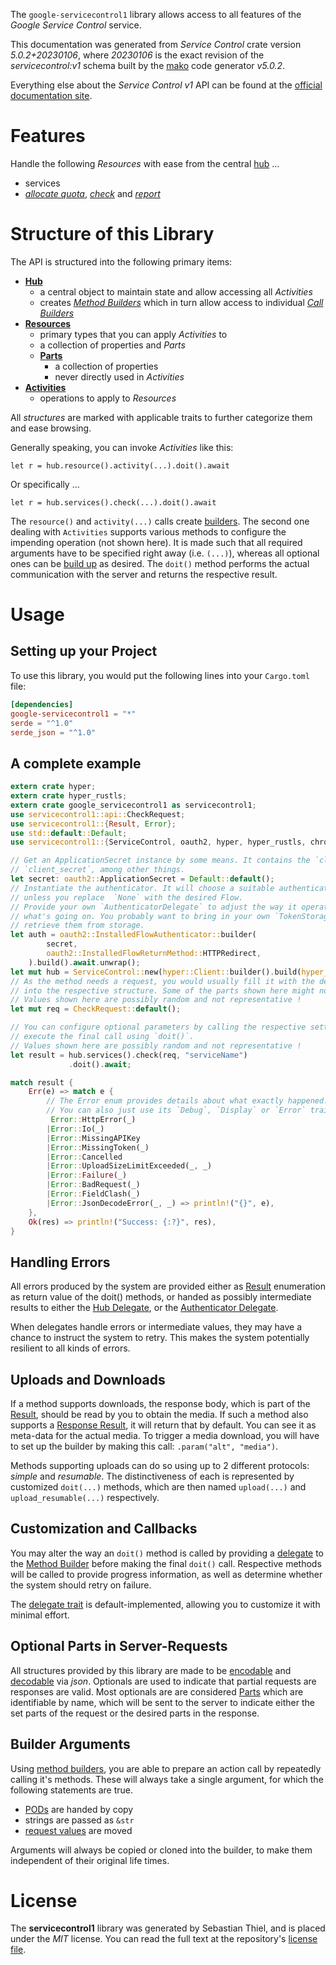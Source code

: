 <!---
DO NOT EDIT !
This file was generated automatically from 'src/generator/templates/api/README.md.mako'
DO NOT EDIT !
-->
The `google-servicecontrol1` library allows access to all features of the *Google Service Control* service.

This documentation was generated from *Service Control* crate version *5.0.2+20230106*, where *20230106* is the exact revision of the *servicecontrol:v1* schema built by the [mako](http://www.makotemplates.org/) code generator *v5.0.2*.

Everything else about the *Service Control* *v1* API can be found at the
[official documentation site](https://cloud.google.com/service-control/).
# Features

Handle the following *Resources* with ease from the central [hub](https://docs.rs/google-servicecontrol1/5.0.2+20230106/google_servicecontrol1/ServiceControl) ... 

* services
 * [*allocate quota*](https://docs.rs/google-servicecontrol1/5.0.2+20230106/google_servicecontrol1/api::ServiceAllocateQuotaCall), [*check*](https://docs.rs/google-servicecontrol1/5.0.2+20230106/google_servicecontrol1/api::ServiceCheckCall) and [*report*](https://docs.rs/google-servicecontrol1/5.0.2+20230106/google_servicecontrol1/api::ServiceReportCall)




# Structure of this Library

The API is structured into the following primary items:

* **[Hub](https://docs.rs/google-servicecontrol1/5.0.2+20230106/google_servicecontrol1/ServiceControl)**
    * a central object to maintain state and allow accessing all *Activities*
    * creates [*Method Builders*](https://docs.rs/google-servicecontrol1/5.0.2+20230106/google_servicecontrol1/client::MethodsBuilder) which in turn
      allow access to individual [*Call Builders*](https://docs.rs/google-servicecontrol1/5.0.2+20230106/google_servicecontrol1/client::CallBuilder)
* **[Resources](https://docs.rs/google-servicecontrol1/5.0.2+20230106/google_servicecontrol1/client::Resource)**
    * primary types that you can apply *Activities* to
    * a collection of properties and *Parts*
    * **[Parts](https://docs.rs/google-servicecontrol1/5.0.2+20230106/google_servicecontrol1/client::Part)**
        * a collection of properties
        * never directly used in *Activities*
* **[Activities](https://docs.rs/google-servicecontrol1/5.0.2+20230106/google_servicecontrol1/client::CallBuilder)**
    * operations to apply to *Resources*

All *structures* are marked with applicable traits to further categorize them and ease browsing.

Generally speaking, you can invoke *Activities* like this:

```Rust,ignore
let r = hub.resource().activity(...).doit().await
```

Or specifically ...

```ignore
let r = hub.services().check(...).doit().await
```

The `resource()` and `activity(...)` calls create [builders][builder-pattern]. The second one dealing with `Activities` 
supports various methods to configure the impending operation (not shown here). It is made such that all required arguments have to be 
specified right away (i.e. `(...)`), whereas all optional ones can be [build up][builder-pattern] as desired.
The `doit()` method performs the actual communication with the server and returns the respective result.

# Usage

## Setting up your Project

To use this library, you would put the following lines into your `Cargo.toml` file:

```toml
[dependencies]
google-servicecontrol1 = "*"
serde = "^1.0"
serde_json = "^1.0"
```

## A complete example

```Rust
extern crate hyper;
extern crate hyper_rustls;
extern crate google_servicecontrol1 as servicecontrol1;
use servicecontrol1::api::CheckRequest;
use servicecontrol1::{Result, Error};
use std::default::Default;
use servicecontrol1::{ServiceControl, oauth2, hyper, hyper_rustls, chrono, FieldMask};

// Get an ApplicationSecret instance by some means. It contains the `client_id` and 
// `client_secret`, among other things.
let secret: oauth2::ApplicationSecret = Default::default();
// Instantiate the authenticator. It will choose a suitable authentication flow for you, 
// unless you replace  `None` with the desired Flow.
// Provide your own `AuthenticatorDelegate` to adjust the way it operates and get feedback about 
// what's going on. You probably want to bring in your own `TokenStorage` to persist tokens and
// retrieve them from storage.
let auth = oauth2::InstalledFlowAuthenticator::builder(
        secret,
        oauth2::InstalledFlowReturnMethod::HTTPRedirect,
    ).build().await.unwrap();
let mut hub = ServiceControl::new(hyper::Client::builder().build(hyper_rustls::HttpsConnectorBuilder::new().with_native_roots().https_or_http().enable_http1().enable_http2().build()), auth);
// As the method needs a request, you would usually fill it with the desired information
// into the respective structure. Some of the parts shown here might not be applicable !
// Values shown here are possibly random and not representative !
let mut req = CheckRequest::default();

// You can configure optional parameters by calling the respective setters at will, and
// execute the final call using `doit()`.
// Values shown here are possibly random and not representative !
let result = hub.services().check(req, "serviceName")
             .doit().await;

match result {
    Err(e) => match e {
        // The Error enum provides details about what exactly happened.
        // You can also just use its `Debug`, `Display` or `Error` traits
         Error::HttpError(_)
        |Error::Io(_)
        |Error::MissingAPIKey
        |Error::MissingToken(_)
        |Error::Cancelled
        |Error::UploadSizeLimitExceeded(_, _)
        |Error::Failure(_)
        |Error::BadRequest(_)
        |Error::FieldClash(_)
        |Error::JsonDecodeError(_, _) => println!("{}", e),
    },
    Ok(res) => println!("Success: {:?}", res),
}

```
## Handling Errors

All errors produced by the system are provided either as [Result](https://docs.rs/google-servicecontrol1/5.0.2+20230106/google_servicecontrol1/client::Result) enumeration as return value of
the doit() methods, or handed as possibly intermediate results to either the 
[Hub Delegate](https://docs.rs/google-servicecontrol1/5.0.2+20230106/google_servicecontrol1/client::Delegate), or the [Authenticator Delegate](https://docs.rs/yup-oauth2/*/yup_oauth2/trait.AuthenticatorDelegate.html).

When delegates handle errors or intermediate values, they may have a chance to instruct the system to retry. This 
makes the system potentially resilient to all kinds of errors.

## Uploads and Downloads
If a method supports downloads, the response body, which is part of the [Result](https://docs.rs/google-servicecontrol1/5.0.2+20230106/google_servicecontrol1/client::Result), should be
read by you to obtain the media.
If such a method also supports a [Response Result](https://docs.rs/google-servicecontrol1/5.0.2+20230106/google_servicecontrol1/client::ResponseResult), it will return that by default.
You can see it as meta-data for the actual media. To trigger a media download, you will have to set up the builder by making
this call: `.param("alt", "media")`.

Methods supporting uploads can do so using up to 2 different protocols: 
*simple* and *resumable*. The distinctiveness of each is represented by customized 
`doit(...)` methods, which are then named `upload(...)` and `upload_resumable(...)` respectively.

## Customization and Callbacks

You may alter the way an `doit()` method is called by providing a [delegate](https://docs.rs/google-servicecontrol1/5.0.2+20230106/google_servicecontrol1/client::Delegate) to the 
[Method Builder](https://docs.rs/google-servicecontrol1/5.0.2+20230106/google_servicecontrol1/client::CallBuilder) before making the final `doit()` call. 
Respective methods will be called to provide progress information, as well as determine whether the system should 
retry on failure.

The [delegate trait](https://docs.rs/google-servicecontrol1/5.0.2+20230106/google_servicecontrol1/client::Delegate) is default-implemented, allowing you to customize it with minimal effort.

## Optional Parts in Server-Requests

All structures provided by this library are made to be [encodable](https://docs.rs/google-servicecontrol1/5.0.2+20230106/google_servicecontrol1/client::RequestValue) and 
[decodable](https://docs.rs/google-servicecontrol1/5.0.2+20230106/google_servicecontrol1/client::ResponseResult) via *json*. Optionals are used to indicate that partial requests are responses 
are valid.
Most optionals are are considered [Parts](https://docs.rs/google-servicecontrol1/5.0.2+20230106/google_servicecontrol1/client::Part) which are identifiable by name, which will be sent to 
the server to indicate either the set parts of the request or the desired parts in the response.

## Builder Arguments

Using [method builders](https://docs.rs/google-servicecontrol1/5.0.2+20230106/google_servicecontrol1/client::CallBuilder), you are able to prepare an action call by repeatedly calling it's methods.
These will always take a single argument, for which the following statements are true.

* [PODs][wiki-pod] are handed by copy
* strings are passed as `&str`
* [request values](https://docs.rs/google-servicecontrol1/5.0.2+20230106/google_servicecontrol1/client::RequestValue) are moved

Arguments will always be copied or cloned into the builder, to make them independent of their original life times.

[wiki-pod]: http://en.wikipedia.org/wiki/Plain_old_data_structure
[builder-pattern]: http://en.wikipedia.org/wiki/Builder_pattern
[google-go-api]: https://github.com/google/google-api-go-client

# License
The **servicecontrol1** library was generated by Sebastian Thiel, and is placed 
under the *MIT* license.
You can read the full text at the repository's [license file][repo-license].

[repo-license]: https://github.com/Byron/google-apis-rsblob/main/LICENSE.md


